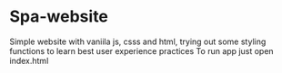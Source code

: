 # Spa-website
Simple website with vaniila js, csss and html, trying out some styling functions to learn best user experience practices
To run app just open index.html
